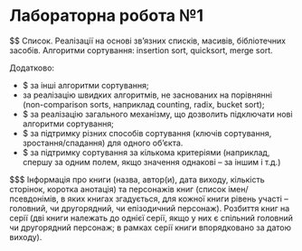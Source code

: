 # Лабораторна робота №1

$$ Список. Реалізації на основі зв’язних списків, масивів, бібліотечних засобів. Алгоритми сортування: insertion sort, quicksort, merge sort. 

Додатково:  
* $ за інші алгоритми сортування; 
* за реалізацію швидких алгоритмів, не заснованих на порівнянні (non-comparison sorts, наприклад counting, radix, bucket sort); 
* $ за реалізацію загального механізму, що дозволить підключати нові алгоритми сортування;
* $ за підтримку різних способів сортування (ключів сортування, зростання/спадання)  для одного об’єкта.
* $ за підтримку сортування за кількома критеріями (наприклад, спершу за одним полем, якщо значення однакові – за іншим і т.д.)

$$$ Інформація про книги (назва, автор(и), дата виходу, кількість сторінок, коротка анотація) та персонажів книг (список імен/псевдонімів, в яких книгах згадується, для кожної книги рівень участі – головний, чи другорядний, чи епізодичний персонаж). Розбиття книг на серії (дві книги належать до однієї серії, якщо у них є спільний головний чи другорядний персонаж; в рамках серії книги впорядковано за датою виходу).
